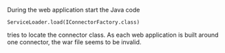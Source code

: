During the web application start the Java code 

    ServiceLoader.load(IConnectorFactory.class) 

tries to locate the connector class. As each web application is built around one connector, the war file seems to be invalid.
